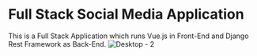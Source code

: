 # Full Stack Social Media Application
This is a Full Stack Application which runs Vue.js in Front-End and Django Rest Framework as Back-End.
![Desktop - 2](https://github.com/mirzaak/socialApp/assets/77918353/e8574f8e-1435-4233-8803-b7cb02a9306d)
